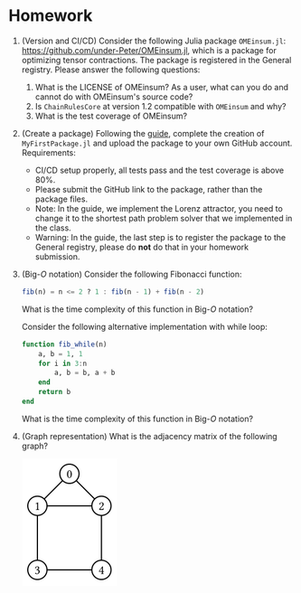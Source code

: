 # Homework

1. (Version and CI/CD) Consider the following Julia package `OMEinsum.jl`: https://github.com/under-Peter/OMEinsum.jl, which is a package for optimizing tensor contractions. The package is registered in the General registry. Please answer the following questions:
    1. What is the LICENSE of OMEinsum? As a user, what can you do and cannot do with OMEinsum's source code?
    2. Is `ChainRulesCore` at version 1.2 compatible with `OMEinsum` and why?
    3. What is the test coverage of OMEinsum?

2. (Create a package) Following the [guide](https://scfp.jinguo-group.science/chap1-julia/julia-release.html), complete the creation of `MyFirstPackage.jl` and upload the package to your own GitHub account. Requirements:
    - CI/CD setup properly, all tests pass and the test coverage is above 80%.
    - Please submit the GitHub link to the package, rather than the package files.
    - Note: In the guide, we implement the Lorenz attractor, you need to change it to the shortest path problem solver that we implemented in the class.
    - Warning: In the guide, the last step is to register the package to the General registry, please do **not** do that in your homework submission.

3. (Big-$O$ notation) Consider the following Fibonacci function:
    ```julia
    fib(n) = n <= 2 ? 1 : fib(n - 1) + fib(n - 2)
    ```
    What is the time complexity of this function in Big-$O$ notation?

    Consider the following alternative implementation with while loop:
    ```julia
    function fib_while(n)
        a, b = 1, 1
        for i in 3:n
            a, b = b, a + b
        end
        return b
    end
    ```
    What is the time complexity of this function in Big-$O$ notation?

4. (Graph representation) What is the adjacency matrix of the following graph?

   ![](images/house.svg)